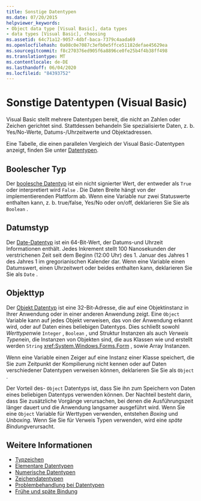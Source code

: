 ```yaml
---
title: Sonstige Datentypen
ms.date: 07/20/2015
helpviewer_keywords:
- Object data type [Visual Basic], data types
- data types [Visual Basic], choosing
ms.assetid: 64c71a12-9057-4dbf-baca-7379c4aada69
ms.openlocfilehash: 0a08c0e7087c3efb0e5ffce51182defae45629ea
ms.sourcegitcommit: f8c270376ed905f6a8896ce0fe25b4f4b38ff498
ms.translationtype: MT
ms.contentlocale: de-DE
ms.lasthandoff: 06/04/2020
ms.locfileid: "84393752"
---
```

# <a name="miscellaneous-data-types-visual-basic"></a>Sonstige Datentypen (Visual Basic)
Visual Basic stellt mehrere Datentypen bereit, die nicht an Zahlen oder Zeichen gerichtet sind. Stattdessen behandeln Sie spezialisierte Daten, z. b. Yes/No-Werte, Datums-/Uhrzeitwerte und Objektadressen.  
  
 Eine Tabelle, die einen parallelen Vergleich der Visual Basic-Datentypen anzeigt, finden Sie unter [Datentypen](../../../language-reference/data-types/index.md).  
  
## <a name="boolean-type"></a>Boolescher Typ  
 Der [boolesche Datentyp](../../../language-reference/data-types/boolean-data-type.md) ist ein nicht signierter Wert, der entweder als `True` oder interpretiert wird `False` . Die Daten Breite hängt von der implementierenden Plattform ab. Wenn eine Variable nur zwei Statuswerte enthalten kann, z. b. true/false, Yes/No oder on/off, deklarieren Sie Sie als `Boolean` .  
  
## <a name="date-type"></a>Datumstyp  
 Der [Date-Datentyp](../../../language-reference/data-types/date-data-type.md) ist ein 64-Bit-Wert, der Datums-und Uhrzeit Informationen enthält. Jedes Inkrement stellt 100 Nanosekunden der verstrichenen Zeit seit dem Beginn (12:00 Uhr) des 1. Januar des Jahres 1 des Jahres 1 im gregorianischen Kalender dar. Wenn eine Variable einen Datumswert, einen Uhrzeitwert oder beides enthalten kann, deklarieren Sie Sie als `Date` .  
  
## <a name="object-type"></a>Objekttyp  
 Der [Objekt Datentyp](../../../language-reference/data-types/object-data-type.md) ist eine 32-Bit-Adresse, die auf eine Objektinstanz in Ihrer Anwendung oder in einer anderen Anwendung zeigt. Eine `Object` Variable kann auf jedes Objekt verweisen, das von der Anwendung erkannt wird, oder auf Daten eines beliebigen Datentyps. Dies schließt sowohl *Werttypen*wie `Integer` , `Boolean` , und Struktur Instanzen als auch *Verweis Typen*ein, die Instanzen von Objekten sind, die aus Klassen wie und erstellt werden `String` <xref:System.Windows.Forms.Form> , sowie Array Instanzen.  
  
 Wenn eine Variable einen Zeiger auf eine Instanz einer Klasse speichert, die Sie zum Zeitpunkt der Kompilierung nicht kennen oder auf Daten verschiedener Datentypen verweisen können, deklarieren Sie Sie als `Object` .  
  
 Der Vorteil des- `Object` Datentyps ist, dass Sie ihn zum Speichern von Daten eines beliebigen Datentyps verwenden können. Der Nachteil besteht darin, dass Sie zusätzliche Vorgänge verursachen, bei denen die Ausführungszeit länger dauert und die Anwendung langsamer ausgeführt wird. Wenn Sie eine `Object` Variable für Werttypen verwenden, entstehen *Boxing* und *Unboxing*. Wenn Sie Sie für Verweis Typen verwenden, wird eine *späte Bindung*verursacht.  
  
## <a name="see-also"></a>Weitere Informationen

- [Typzeichen](type-characters.md)
- [Elementare Datentypen](elementary-data-types.md)
- [Numerische Datentypen](numeric-data-types.md)
- [Zeichendatentypen](character-data-types.md)
- [Problembehandlung bei Datentypen](troubleshooting-data-types.md)
- [Frühe und späte Bindung](../early-late-binding/index.md)
